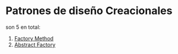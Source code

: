 # Patrones de diseño Creacionales

son 5 en total:

1. [Factory Method](factorymethod/doc/factory-method.md)
2. [Abstract Factory](abstractfactory/doc/abstract-factory.md)